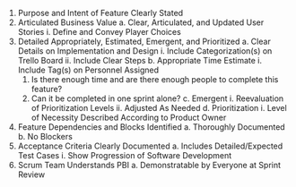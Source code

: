 1)	Purpose and Intent of Feature Clearly Stated
2)	Articulated Business Value
  a.	Clear, Articulated, and Updated User Stories
    i.	Define and Convey Player Choices 
3)	Detailed Appropriately, Estimated, Emergent, and Prioritized
  a.	Clear Details on Implementation and Design
    i.	Include Categorization(s) on Trello Board
    ii.	Include Clear Steps
  b.	Appropriate Time Estimate
    i.	Include Tag(s) on Personnel Assigned
      1.	Is there enough time and are there enough people to complete this feature? 
      2.	Can it be completed in one sprint alone?
  c.	Emergent
    i.	Reevaluation of Prioritization Levels
    ii.	Adjusted As Needed
  d.	Prioritization
    i.	Level of Necessity Described According to Product Owner
4)	Feature Dependencies and Blocks Identified
  a.	Thoroughly Documented
  b.	No Blockers
5)	Acceptance Criteria Clearly Documented 
  a.	Includes Detailed/Expected Test Cases
    i.	Show Progression of Software Development 
6)	Scrum Team Understands PBI
  a.	Demonstratable by Everyone at Sprint Review
